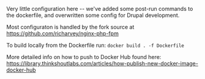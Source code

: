 Very little configuration here -- we've added some post-run commands to the dockerfile, and overwritten some config for Drupal development.

Most configuraton is handled by the fork source at https://github.com/richarvey/nginx-php-fpm

To build locally from the Dockerfile run:
`docker build . -f Dockerfile`

More detailed info on how to push to Docker Hub found here: https://library.thinkshoutlabs.com/articles/how-publish-new-docker-image-docker-hub

